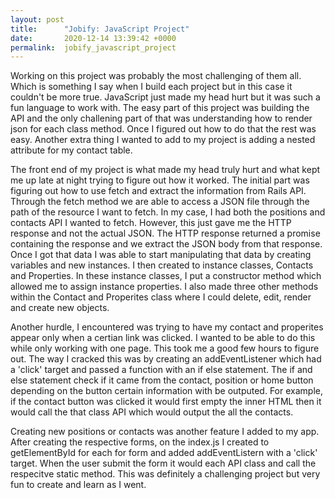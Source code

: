 ```yaml
---
layout: post
title:      "Jobify: JavaScript Project"
date:       2020-12-14 13:39:42 +0000
permalink:  jobify_javascript_project
---
```



Working on this project was probably the most challenging of them all. Which is something I say when I build each project but in this case it couldn't be more true. JavaScript just made my head hurt but it was such a fun language to work with. The easy part of this project was building the API and the only challening part of that was understanding how to render json for each class method. Once I figured out how to do that the rest was easy.  Another extra thing I wanted to add to my project is adding a nested attribute for my contact table. 

The front end of my project is what made my head truly hurt and what kept me up late at night trying to figure out how it worked. The initial part was figuring out how to use fetch and extract the information from Rails API. Through the fetch method we are able to access a JSON file through the path of the resource I want to fetch. In my case, I had both the positions and contacts API I wanted to fetch. However, this just gave me the HTTP response and not the actual JSON. The HTTP response returned a promise containing the response and we extract the JSON body from that response. Once I got that data I was able to start manipulating that data by creating variables and new instances. I then created to instance classes, Contacts and Properties. In these instance classes, I put a constructor method which allowed me to assign instance properties. I also made three other methods within the Contact and Properites class where I could delete, edit, render and create new objects. 

Another hurdle, I encountered was trying to have my contact and properites appear only when a certian link was clicked. I wanted to be able to do this while only working with one page. This took me a good few hours to figure out. The way I cracked this was by creating an addEventListener which had a 'click' target and passed a function with an if else statement. The if and else statement check if it came from the contact, position or home button depending on the button certain information with be outputed. For example, if the contact button was clicked it would first empty the inner HTML then it would call the that class API which would output the all the contacts. 

Creating new positions or contacts was another feature I added to my app. After creating the respective forms, on the index.js I created to getElementById for each for form and added addEventListern with a 'click' target. When the user submit the form it would each API class and call the respecitve static method. This was definitely a challenging project but very fun to create and learn as I went. 
